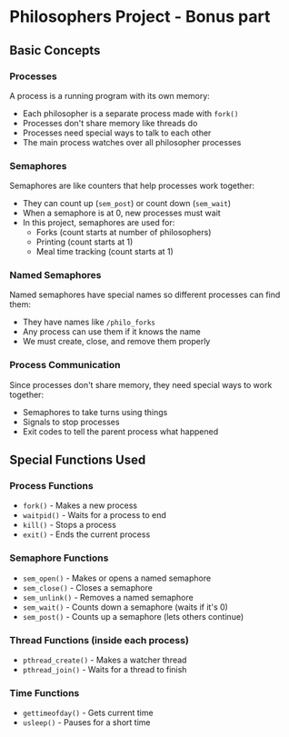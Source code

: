 # Philosophers Project - Bonus part

## Basic Concepts

### Processes

A process is a running program with its own memory:

-   Each philosopher is a separate process made with `fork()`
-   Processes don't share memory like threads do
-   Processes need special ways to talk to each other
-   The main process watches over all philosopher processes

### Semaphores

Semaphores are like counters that help processes work together:

-   They can count up (`sem_post`) or count down (`sem_wait`)
-   When a semaphore is at 0, new processes must wait
-   In this project, semaphores are used for:
    -   Forks (count starts at number of philosophers)
    -   Printing (count starts at 1)
    -   Meal time tracking (count starts at 1)

### Named Semaphores

Named semaphores have special names so different processes can find them:

-   They have names like `/philo_forks`
-   Any process can use them if it knows the name
-   We must create, close, and remove them properly

### Process Communication

Since processes don't share memory, they need special ways to work together:

-   Semaphores to take turns using things
-   Signals to stop processes
-   Exit codes to tell the parent process what happened

## Special Functions Used

### Process Functions

-   `fork()` - Makes a new process
-   `waitpid()` - Waits for a process to end
-   `kill()` - Stops a process
-   `exit()` - Ends the current process

### Semaphore Functions

-   `sem_open()` - Makes or opens a named semaphore
-   `sem_close()` - Closes a semaphore
-   `sem_unlink()` - Removes a named semaphore
-   `sem_wait()` - Counts down a semaphore (waits if it's 0)
-   `sem_post()` - Counts up a semaphore (lets others continue)

### Thread Functions (inside each process)

-   `pthread_create()` - Makes a watcher thread
-   `pthread_join()` - Waits for a thread to finish

### Time Functions

-   `gettimeofday()` - Gets current time
-   `usleep()` - Pauses for a short time
